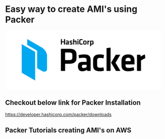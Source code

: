# Easy way to create AMI's using Packer

<p align="center" style="text-align:center;">
  <a href="https://www.packer.io">
    <img alt="HashiCorp Packer logo" src="https://raw.githubusercontent.com/hashicorp/packer/main/website/public/img/logo-packer-padded.svg" width="500" />
  </a>
</p>


## Checkout below link for Packer Installation  
https://developer.hashicorp.com/packer/downloads

## Packer Tutorials creating AMI's on AWS


